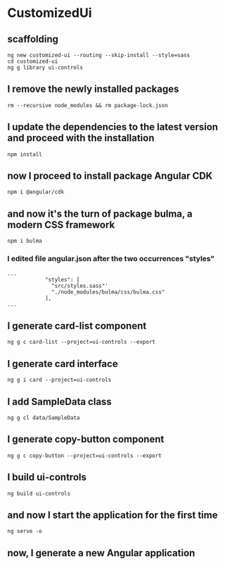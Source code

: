 # CustomizedUi

## scaffolding

```shell
ng new customized-ui --routing --skip-install --style=sass
cd customized-ui
ng g library ui-controls
```

## I remove the newly installed packages

```shell
rm --recursive node_modules && rm package-lock.json
```

## I update the dependencies to the latest version and proceed with the installation

```shell
npm install
```

## now I proceed to install package Angular CDK

```shell
npm i @angular/cdk
```

## and now it's the turn of package bulma, a modern CSS framework

```shell
npm i bulma
```

### I edited file angular.json after the two occurrences "styles"

```text
...
            "styles": [
              "src/styles.sass"'
              "./node_modules/bulma/css/bulma.css"
            ],
...
```

## I generate card-list component

```shell
ng g c card-list --project=ui-controls --export
```

## I generate card interface

```shell
ng g i card --project=ui-controls
```

## I add SampleData class

```shell
ng g cl data/SampleData
```

## I generate copy-button component

```shell
ng g c copy-button --project=ui-controls --export
```

## I build ui-controls

```shell
ng build ui-controls
```

## and now I start the application for the first time

```shell
ng serve -o
```

## now, I generate a new Angular application

```shell

```

